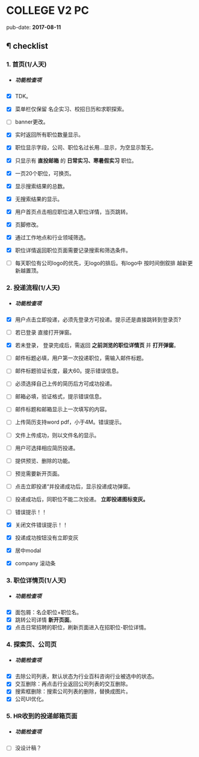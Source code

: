 # COLLEGE V2 PC

pub-date: **2017-08-11**

## ¶ checklist

### 1. 首页(1/人天)

- ##### 功能检查项

- [x] TDK。
- [x] 菜单栏仅保留 名企实习、校招日历和求职探索。
- [ ] banner更改。
- [x] 实时返回所有职位数量显示。
- [x] 职位显示字段，公司、职位名过长用...显示，为空显示暂无。
- [x] 只显示有 **直投邮箱** 的 **日常实习、寒暑假实习** 职位。
- [x] 一页20个职位，可换页。
- [x] 显示搜索结果的总数。
- [x] 无搜索结果的显示。
- [x] 用户首页点击相应职位进入职位详情，当页跳转。
- [x] 页脚修改。

- [x] 通过工作地点和行业领域筛选。
- [x] 职位详情返回职位页面需要记录搜索和筛选条件。
- [ ] 每天职位有公司logo的优先，无logo的排后。有logo中 按时间倒叙排 越新更新越置顶。

### **2. 投递流程**(1/人天)

- ##### 功能检查项

- [x] 用户点击立即投递，必须先登录方可投递。提示还是直接跳转到登录页?
- [ ] 若已登录 直接打开弹窗。
- [x] 若未登录， 登录完成后，需返回 **之前浏览的职位详情页** 并 **打开弹窗**。
- [ ] 邮件标题必填，用户第一次投递职位，需输入邮件标题。
- [ ] 邮件标题验证长度，最大60。提示错误信息。
- [ ] 必须选择自己上传的简历后方可成功投递。
- [ ] 邮箱必填，验证格式，提示错误信息。
- [ ] 邮件标题和邮箱显示上一次填写的内容。
- [ ] 上传简历支持word pdf，小于4M。错误提示。
- [ ] 文件上传成功，则以文件名的显示。
- [ ] 用户可选择相应简历投递。
- [ ] 提供预览、删除的功能。
- [ ] 预览需要新开页面。
- [ ] 点击立即投递“并投递成功后，显示投递成功弹窗。
- [ ] 投递成功后，同职位不能二次投递。 **立即投递图标变灰。**
- [ ] 错误提示！！

- [x] 关闭文件错误提示！！
- [x] 投递成功按钮没有立即变灰
- [x] 居中modal
- [x] company 滚动条

### 3. 职位详情页(1/人天)

- ##### 功能检查项

- [x] 面包屑：名企职位+职位名。
- [x] 跳转公司详情 **新开页面**。
- [x] 点击日常招聘的职位，刷新页面进入在招职位-职位详情。

### 4. 探索页、公司页

- ##### 功能检查项

- [x] 去除公司列表，默认状态为行业百科咨询行业被选中的状态。
- [x] 交互删除：再点击行业返回公司列表的交互删除。
- [x] 搜索框删除：搜索公司列表的删除，替换成图片。
- [x] 公司UI优化。

### 5. HR收到的投递邮箱页面

- ##### 功能检查项

- [ ] 没设计稿？
